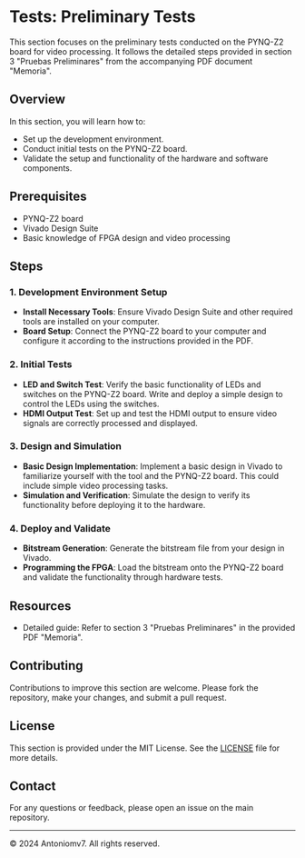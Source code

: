 # Tests: Preliminary Tests

This section focuses on the preliminary tests conducted on the PYNQ-Z2 board for video processing. It follows the detailed steps provided in section 3 "Pruebas Preliminares" from the accompanying PDF document "Memoria".

## Overview

In this section, you will learn how to:
- Set up the development environment.
- Conduct initial tests on the PYNQ-Z2 board.
- Validate the setup and functionality of the hardware and software components.

## Prerequisites

- PYNQ-Z2 board
- Vivado Design Suite
- Basic knowledge of FPGA design and video processing

## Steps

### 1. Development Environment Setup
- **Install Necessary Tools**: Ensure Vivado Design Suite and other required tools are installed on your computer.
- **Board Setup**: Connect the PYNQ-Z2 board to your computer and configure it according to the instructions provided in the PDF.

### 2. Initial Tests
- **LED and Switch Test**: Verify the basic functionality of LEDs and switches on the PYNQ-Z2 board. Write and deploy a simple design to control the LEDs using the switches.
- **HDMI Output Test**: Set up and test the HDMI output to ensure video signals are correctly processed and displayed.

### 3. Design and Simulation
- **Basic Design Implementation**: Implement a basic design in Vivado to familiarize yourself with the tool and the PYNQ-Z2 board. This could include simple video processing tasks.
- **Simulation and Verification**: Simulate the design to verify its functionality before deploying it to the hardware.

### 4. Deploy and Validate
- **Bitstream Generation**: Generate the bitstream file from your design in Vivado.
- **Programming the FPGA**: Load the bitstream onto the PYNQ-Z2 board and validate the functionality through hardware tests.

## Resources

- Detailed guide: Refer to section 3 "Pruebas Preliminares" in the provided PDF "Memoria".

## Contributing

Contributions to improve this section are welcome. Please fork the repository, make your changes, and submit a pull request.

## License

This section is provided under the MIT License. See the [LICENSE](../../LICENSE) file for more details.

## Contact

For any questions or feedback, please open an issue on the main repository.

---

© 2024 Antoniomv7. All rights reserved.
